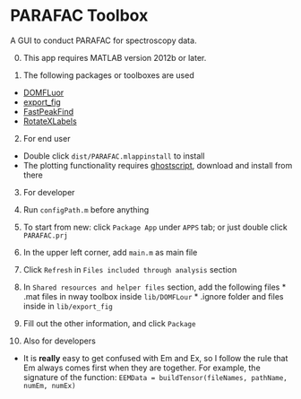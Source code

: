 PARAFAC Toolbox
===============
A GUI to conduct PARAFAC for spectroscopy data.

0. This app requires MATLAB version 2012b or later.

1. The following packages or toolboxes are used
  * [DOMFLuor](http://www.models.life.ku.dk/al_domfluor)
  * [export_fig](http://www.mathworks.com/matlabcentral/fileexchange/23629-export-fig)
  * [FastPeakFind](http://www.mathworks.com/matlabcentral/fileexchange/37388-fast-2d-peak-finder)
  * [RotateXLabels](http://www.mathworks.com/matlabcentral/fileexchange/45172-rotatexlabels)

2. For end user
  * Double click `dist/PARAFAC.mlappinstall` to install
  * The plotting functionality requires [ghostscript](http://www.ghostscript.com/), download and install from there

3. For developer
  0. Run `configPath.m` before anything
  1. To start from new: click `Package App` under `APPS` tab; or just double
     click `PARAFAC.prj`
  2. In the upper left corner, add `main.m` as main file
  3. Click `Refresh` in `Files included through analysis` section
  4. In `Shared resources and helper files` section, add the following files
    * .mat files in nway toolbox inside `lib/DOMFLour`
    * .ignore folder and files inside in `lib/export_fig`
  5. Fill out the other information, and click `Package`

4. Also for developers
  * It is **really** easy to get confused with Em and Ex, so I follow the rule that
    Em always comes first when they are together. For example, the signature of the
    function: `EEMData = buildTensor(fileNames, pathName, numEm, numEx)`
